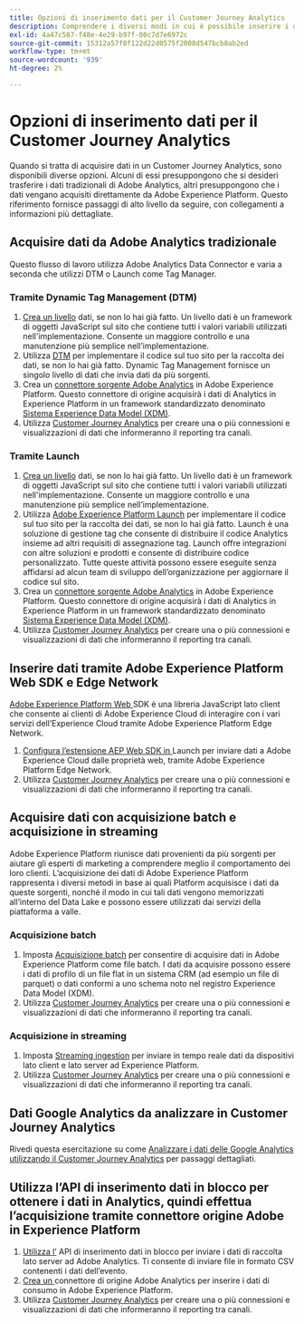 ```yaml
---
title: Opzioni di inserimento dati per il Customer Journey Analytics
description: Comprendere i diversi modi in cui è possibile inserire i dati nel Customer Journey Analytics
exl-id: 4a47c587-f48e-4e29-b97f-00c7d7e6972c
source-git-commit: 15312a57f0f122d22d0575f2008d547bcb8ab2ed
workflow-type: tm+mt
source-wordcount: '939'
ht-degree: 2%

---
```


# Opzioni di inserimento dati per il Customer Journey Analytics

Quando si tratta di acquisire dati in un Customer Journey Analytics, sono disponibili diverse opzioni. Alcuni di essi presuppongono che si desideri trasferire i dati tradizionali di Adobe Analytics, altri presuppongono che i dati vengano acquisiti direttamente da Adobe Experience Platform. Questo riferimento fornisce passaggi di alto livello da seguire, con collegamenti a informazioni più dettagliate.

## Acquisire dati da Adobe Analytics tradizionale

Questo flusso di lavoro utilizza Adobe Analytics Data Connector e varia a seconda che utilizzi DTM o Launch come Tag Manager.

### Tramite Dynamic Tag Management (DTM)

1. [Crea un livello](https://experienceleague.adobe.com/docs/analytics/implementation/prepare/data-layer.html) dati, se non lo hai già fatto. Un livello dati è un framework di oggetti JavaScript sul sito che contiene tutti i valori variabili utilizzati nell&#39;implementazione. Consente un maggiore controllo e una manutenzione più semplice nell’implementazione.
1. Utilizza [DTM](https://experienceleague.adobe.com/docs/analytics/implementation/other/dtm/dtm-implementation-overview.html) per implementare il codice sul tuo sito per la raccolta dei dati, se non lo hai già fatto. Dynamic Tag Management fornisce un singolo livello di dati che invia dati da più sorgenti.
1. Crea un [connettore sorgente Adobe Analytics](https://experienceleague.adobe.com/docs/experience-platform/sources/ui-tutorials/create/adobe-applications/analytics.html) in Adobe Experience Platform. Questo connettore di origine acquisirà i dati di Analytics in Experience Platform in un framework standardizzato denominato [Sistema Experience Data Model (XDM)](https://experienceleague.adobe.com/docs/experience-platform/xdm/home.html?lang=it).
1. Utilizza [Customer Journey Analytics](https://experienceleague.adobe.com/docs/analytics-platform/using/cja-overview/cja-getting-started.html) per creare una o più connessioni e visualizzazioni di dati che informeranno il reporting tra canali.

### Tramite Launch

1. [Crea un livello](https://experienceleague.adobe.com/docs/analytics/implementation/prepare/data-layer.html) dati, se non lo hai già fatto. Un livello dati è un framework di oggetti JavaScript sul sito che contiene tutti i valori variabili utilizzati nell&#39;implementazione. Consente un maggiore controllo e una manutenzione più semplice nell’implementazione.
1. Utilizza [Adobe Experience Platform Launch](https://experienceleague.adobe.com/docs/analytics/implementation/launch/overview.html) per implementare il codice sul tuo sito per la raccolta dei dati, se non lo hai già fatto. Launch è una soluzione di gestione tag che consente di distribuire il codice Analytics insieme ad altri requisiti di assegnazione tag. Launch offre integrazioni con altre soluzioni e prodotti e consente di distribuire codice personalizzato. Tutte queste attività possono essere eseguite senza affidarsi ad alcun team di sviluppo dell’organizzazione per aggiornare il codice sul sito.
1. Crea un [connettore sorgente Adobe Analytics](https://experienceleague.adobe.com/docs/experience-platform/sources/ui-tutorials/create/adobe-applications/analytics.html) in Adobe Experience Platform. Questo connettore di origine acquisirà i dati di Analytics in Experience Platform in un framework standardizzato denominato [Sistema Experience Data Model (XDM)](https://experienceleague.adobe.com/docs/experience-platform/xdm/home.html).
1. Utilizza [Customer Journey Analytics](https://experienceleague.adobe.com/docs/analytics-platform/using/cja-overview/cja-getting-started.html) per creare una o più connessioni e visualizzazioni di dati che informeranno il reporting tra canali.

## Inserire dati tramite Adobe Experience Platform Web SDK e Edge Network

[Adobe Experience Platform Web ](https://experienceleague.adobe.com/docs/experience-platform/edge/home.html?lang=en) SDK è una libreria JavaScript lato client che consente ai clienti di Adobe Experience Cloud di interagire con i vari servizi dell’Experience Cloud tramite Adobe Experience Platform Edge Network.

1. [Configura l’estensione AEP Web SDK in ](https://experienceleague.adobe.com/docs/experience-platform/tags/extensions/adobe/sdk/overview.html?lang=en) Launch per inviare dati a Adobe Experience Cloud dalle proprietà web, tramite Adobe Experience Platform Edge Network.
1. Utilizza [Customer Journey Analytics](https://experienceleague.adobe.com/docs/analytics-platform/using/cja-overview/cja-getting-started.html) per creare una o più connessioni e visualizzazioni di dati che informeranno il reporting tra canali.

## Acquisire dati con acquisizione batch e acquisizione in streaming

Adobe Experience Platform riunisce dati provenienti da più sorgenti per aiutare gli esperti di marketing a comprendere meglio il comportamento dei loro clienti. L’acquisizione dei dati di Adobe Experience Platform rappresenta i diversi metodi in base ai quali Platform acquisisce i dati da queste sorgenti, nonché il modo in cui tali dati vengono memorizzati all’interno del Data Lake e possono essere utilizzati dai servizi della piattaforma a valle.

### Acquisizione batch

1. Imposta [Acquisizione batch](https://experienceleague.adobe.com/docs/experience-platform/ingestion/batch/overview.html?lang=en#batch) per consentire di acquisire dati in Adobe Experience Platform come file batch. I dati da acquisire possono essere i dati di profilo di un file flat in un sistema CRM (ad esempio un file di parquet) o dati conformi a uno schema noto nel registro Experience Data Model (XDM).
1. Utilizza [Customer Journey Analytics](https://experienceleague.adobe.com/docs/analytics-platform/using/cja-overview/cja-getting-started.html) per creare una o più connessioni e visualizzazioni di dati che informeranno il reporting tra canali.

### Acquisizione in streaming

1. Imposta [Streaming ingestion](https://experienceleague.adobe.com/docs/experience-platform/ingestion/streaming/overview.html?lang=en#streaming) per inviare in tempo reale dati da dispositivi lato client e lato server ad Experience Platform.
1. Utilizza [Customer Journey Analytics](https://experienceleague.adobe.com/docs/analytics-platform/using/cja-overview/cja-getting-started.html) per creare una o più connessioni e visualizzazioni di dati che informeranno il reporting tra canali.

## Dati Google Analytics da analizzare in Customer Journey Analytics

Rivedi questa esercitazione su come [Analizzare i dati delle Google Analytics utilizzando il Customer Journey Analytics](https://experienceleague.adobe.com/docs/platform-learn/comprehensive-technical-tutorial/module16/ex5.html?lang=en#objectives) per passaggi dettagliati.

## Utilizza l’API di inserimento dati in blocco per ottenere i dati in Analytics, quindi effettua l’acquisizione tramite connettore origine Adobe in Experience Platform

1. [Utilizza l’](https://www.adobe.io/apis/experiencecloud/analytics/docs.html#!AdobeDocs/analytics-2.0-apis/master/bdia.md) API di inserimento dati in blocco per inviare i dati di raccolta lato server ad Adobe Analytics. Ti consente di inviare file in formato CSV contenenti i dati dell’evento.
1. [Crea un ](https://experienceleague.adobe.com/docs/experience-platform/sources/ui-tutorials/create/adobe-applications/analytics.html?lang=en) connettore di origine Adobe Analytics per inserire i dati di consumo in Adobe Experience Platform.
1. Utilizza [Customer Journey Analytics](https://experienceleague.adobe.com/docs/analytics-platform/using/cja-overview/cja-getting-started.html) per creare una o più connessioni e visualizzazioni di dati che informeranno il reporting tra canali.
